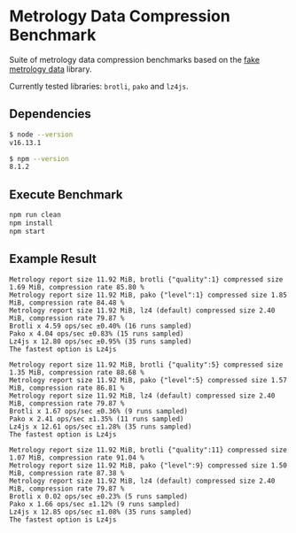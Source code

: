 # Metrology Data Compression Benchmark

Suite of metrology data compression benchmarks based on the [fake metrology data](https://github.com/dstanesc/fake-metrology-data) library.

Currently tested libraries: `brotli`, `pako` and `lz4js`.

## Dependencies

```sh
$ node --version
v16.13.1

$ npm --version
8.1.2
```

## Execute Benchmark

```sh
npm run clean
npm install
npm start
```


## Example Result

```
Metrology report size 11.92 MiB, brotli {"quality":1} compressed size 1.69 MiB, compression rate 85.80 %
Metrology report size 11.92 MiB, pako {"level":1} compressed size 1.85 MiB, compression rate 84.48 %
Metrology report size 11.92 MiB, lz4 (default) compressed size 2.40 MiB, compression rate 79.87 %
Brotli x 4.59 ops/sec ±0.40% (16 runs sampled)
Pako x 4.04 ops/sec ±0.83% (15 runs sampled)
Lz4js x 12.80 ops/sec ±0.95% (35 runs sampled)
The fastest option is Lz4js

Metrology report size 11.92 MiB, brotli {"quality":5} compressed size 1.35 MiB, compression rate 88.68 %
Metrology report size 11.92 MiB, pako {"level":5} compressed size 1.57 MiB, compression rate 86.81 %
Metrology report size 11.92 MiB, lz4 (default) compressed size 2.40 MiB, compression rate 79.87 %
Brotli x 1.67 ops/sec ±0.36% (9 runs sampled)
Pako x 2.41 ops/sec ±1.35% (11 runs sampled)
Lz4js x 12.61 ops/sec ±1.28% (35 runs sampled)
The fastest option is Lz4js

Metrology report size 11.92 MiB, brotli {"quality":11} compressed size 1.07 MiB, compression rate 91.04 %
Metrology report size 11.92 MiB, pako {"level":9} compressed size 1.50 MiB, compression rate 87.38 %
Metrology report size 11.92 MiB, lz4 (default) compressed size 2.40 MiB, compression rate 79.87 %
Brotli x 0.02 ops/sec ±0.23% (5 runs sampled)
Pako x 1.66 ops/sec ±1.12% (9 runs sampled)
Lz4js x 12.85 ops/sec ±1.08% (35 runs sampled)
The fastest option is Lz4js
```